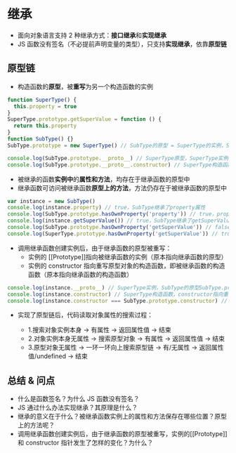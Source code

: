 # 继承

- 面向对象语言支持 2 种继承方式：**接口继承**和**实现继承**
- JS 函数没有签名（不必提前声明变量的类型），只支持**实现继承**，依靠**原型链**

## 原型链

- 构造函数的**原型**，被**重写**为另一个构造函数的实例

```js
function SuperType() {
  this.property = true
}
SuperType.prototype.getSuperValue = function () {
  return this.property
}
function SubType() {}
SubType.prototype = new SuperType() // SubType的原型 = SuperType的实例，SubType原型被重写 → SubType 继承了 SuperType

console.log(SubType.prototype.__proto__) // SuperType原型，SuperType实例的[[Prototype]]指向SuperType原型
console.log(SubType.prototype.__proto__.constructor) // SuperType构造函数，SuperType原型的constructor指向SuperType构造函数
```

- 被继承的函数**实例中**的**属性和方法**，均存在于继承函数的原型中
- 继承函数可访问被继承函数**原型上的方法**，方法仍存在于被继承函数的原型中

```js
var instance = new SubType()
console.log(instance.property) // true，SubType继承了property属性
console.log(SubType.prototype.hasOwnProperty('property')) // true，property是SuperType的实例属性，SubType的原型已被重写为SuperType的实例
console.log(instance.getSuperValue()) // true，SubType继承了getSuperValue()方法
console.log(SubType.prototype.hasOwnProperty('getSuperValue')) // false，getSuperValue是SuperType的原型方法，不存在于SubType的实例中
console.log(SuperType.prototype.hasOwnProperty('getSuperValue')) // true
```

- 调用继承函数创建实例后，由于继承函数的原型被重写：
  - 实例的 [[Prototype]]指向被继承函数的实例（原本指向继承函数的原型）
  - 实例的 constructor 指向重写原型对象的构造函数，即被继承函数的构造函数（原本指向继承函数的构造函数）

```js
console.log(instance.__proto__) // SuperType实例，SubType的原型SubType.prototype已被SuperType的实例重写
console.log(instance.constructor) // SuperType构造函数，constructor指向重写原型对象的constructor，即new SuperType()的constructor
console.log(instance.constructor === SubType.prototype.constructor) // true，都指向SuperType构造函数
```

- 实现了原型链后，代码读取对象属性的搜索过程：

  - 1.搜索对象实例本身 -> 有属性 → 返回属性值 -> 结束
  - 2.对象实例本身无属性 -> 搜索原型对象 → 有属性 → 返回属性值 -> 结束
  - 3.原型对象无属性 -> 一环一环向上搜索原型链 → 有/无属性 → 返回属性值/undefined → 结束

## 总结 & 问点

- 什么是函数签名？为什么 JS 函数没有签名？
- JS 通过什么办法实现继承？其原理是什么？
- 继承的意义在于什么？被继承函数实例上的属性和方法保存在哪些位置？原型上的方法呢？
- 调用继承函数创建实例后，由于继承函数的原型被重写，实例的[[Prototype]]和 constructor 指针发生了怎样的变化？为什么？
